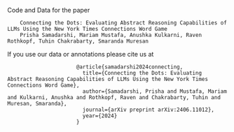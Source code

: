 
Code and Data for the paper

        Connecting the Dots: Evaluating Abstract Reasoning Capabilities of LLMs Using the New York Times Connections Word Game
        Prisha Samadarshi, Mariam Mustafa, Anushka Kulkarni, Raven Rothkopf, Tuhin Chakrabarty, Smaranda Muresan


If you use our data or annotations please cite us at

                          @article{samadarshi2024connecting,
                            title={Connecting the Dots: Evaluating Abstract Reasoning Capabilities of LLMs Using the New York Times Connections Word Game},
                            author={Samadarshi, Prisha and Mustafa, Mariam and Kulkarni, Anushka and Rothkopf, Raven and Chakrabarty, Tuhin and Muresan, Smaranda},
                            journal={arXiv preprint arXiv:2406.11012},
                            year={2024}
                          }
